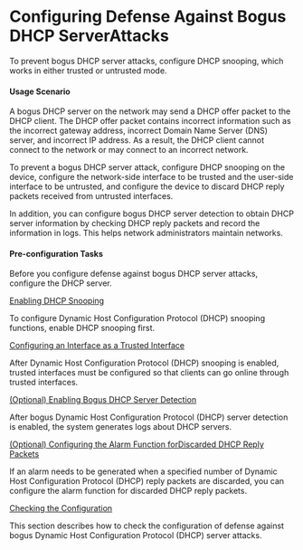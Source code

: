 Configuring Defense Against Bogus DHCP ServerAttacks
====================================================

To prevent bogus DHCP server attacks, configure DHCP snooping, which works in either trusted or untrusted mode.

#### Usage Scenario

A bogus DHCP server on the network may send a DHCP offer packet to the DHCP client. The DHCP offer packet contains incorrect information such as the incorrect gateway address, incorrect Domain Name Server (DNS) server, and incorrect IP address. As a result, the DHCP client cannot connect to the network or may connect to an incorrect network.

To prevent a bogus DHCP server attack, configure DHCP snooping on the device, configure the network-side interface to be trusted and the user-side interface to be untrusted, and configure the device to discard DHCP reply packets received from untrusted interfaces.

In addition, you can configure bogus DHCP server detection to obtain DHCP server information by checking DHCP reply packets and record the information in logs. This helps network administrators maintain networks.


#### Pre-configuration Tasks

Before you configure defense against bogus DHCP server attacks, configure the DHCP server.


[Enabling DHCP Snooping](../../../../software/nev8r10_vrpv8r16/user/vrp/dc_vrp_dhcp-snooping_cfg_0005_1.html)

To configure Dynamic Host Configuration Protocol (DHCP) snooping functions, enable DHCP snooping first.

[Configuring an Interface as a Trusted Interface](../../../../software/nev8r10_vrpv8r16/user/vrp/dc_vrp_dhcp-snooping_cfg_0006_1.html)

After Dynamic Host Configuration Protocol (DHCP) snooping is enabled, trusted interfaces must be configured so that clients can go online through trusted interfaces.

[(Optional) Enabling Bogus DHCP Server Detection](../../../../software/nev8r10_vrpv8r16/user/vrp/dc_vrp_dhcp-snooping_cfg_0007_1.html)

After bogus Dynamic Host Configuration Protocol (DHCP) server detection is enabled, the system generates logs about DHCP servers.

[(Optional) Configuring the Alarm Function forDiscarded DHCP Reply Packets](../../../../software/nev8r10_vrpv8r16/user/vrp/dc_vrp_dhcp-snooping_cfg_0008_1.html)

If an alarm needs to be generated when a specified number of Dynamic Host Configuration Protocol (DHCP) reply packets are discarded, you can configure the alarm function for discarded DHCP reply packets.

[Checking the Configuration](../../../../software/nev8r10_vrpv8r16/user/vrp/dc_vrp_dhcp-snooping_cfg_0009_1.html)

This section describes how to check the configuration of defense against bogus Dynamic Host Configuration Protocol (DHCP) server attacks.